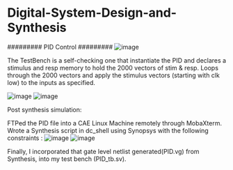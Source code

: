 # Digital-System-Design-and-Synthesis

######### PID Control #########
![image](https://user-images.githubusercontent.com/71836374/144600866-494f1b63-708b-4b28-bf41-31262727ffea.png)


The TestBench is a self-checking one that instantiate the PID and declares a stimulus and resp memory to hold the 2000 vectors of stim & resp. Loops through the 2000 vectors and apply the stimulus vectors (starting with clk low) to the inputs as specified.

![image](https://user-images.githubusercontent.com/71836374/144600824-0ac8be34-de07-4097-92f2-376669ca2961.png)
![image](https://user-images.githubusercontent.com/71836374/144600841-94516bc1-ca85-40b9-84c7-444d17d89abd.png)

Post synthesis simulation:

FTPed the PID file into a CAE Linux Machine remotely through MobaXterm. Wrote a Synthesis script in dc_shell using Synopsys with the following constraints : 
![image](https://user-images.githubusercontent.com/71836374/144601531-a8b476be-dd83-47f8-9386-eb81b99caf3a.png)
![image](https://user-images.githubusercontent.com/71836374/144601556-2cb8fe84-eec5-4f10-a80f-26bc411084e4.png)

 Finally, I incorporated that gate level netlist generated(PID.vg) from Synthesis, into my test bench (PID_tb.sv). 
